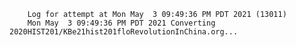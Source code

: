         Log for attempt at Mon May  3 09:49:36 PM PDT 2021 (13011)
        Mon May  3 09:49:36 PM PDT 2021 Converting 2020HIST201/KBe21hist201floRevolutionInChina.org...

